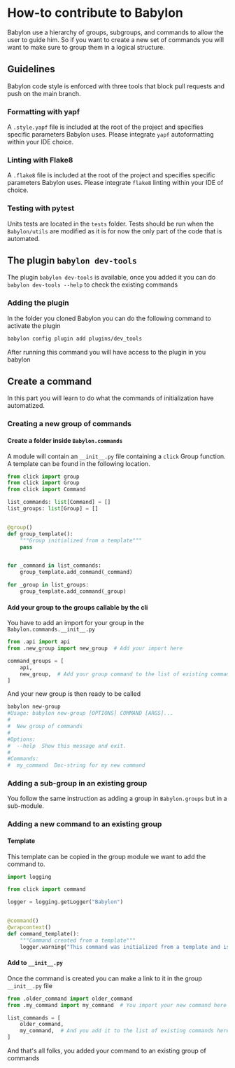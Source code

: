 # How-to contribute to Babylon

Babylon use a hierarchy of groups, subgroups, and commands to allow the user to guide him. So if you want to create a
new set of commands you will want to make sure to group them in a logical structure.

## Guidelines

Babylon code style is enforced with three tools that block pull requests and push on the main branch.

### Formatting with yapf
A `.style.yapf` file is included at the root of the project and specifies specific parameters Babylon uses. Please integrate `yapf` autoformatting within your IDE choice.

### Linting with Flake8
A `.flake8` file is included at the root of the project and specifies specific parameters Babylon uses. Please integrate `flake8` linting within your IDE of choice.

### Testing with pytest
Units tests are located in the `tests` folder. Tests should be run when the `Babylon/utils` are modified as it is for now the only part of the code that is automated.

## The plugin `babylon dev-tools`

The plugin `babylon dev-tools` is available, once you added it you can do `babylon dev-tools --help` to check the existing commands

### Adding the plugin

In the folder you cloned Babylon you can do the following command to activate the plugin

```bash
babylon config plugin add plugins/dev_tools
```

After running this command you will have access to the plugin in you babylon

## Create a command

In this part you will learn to do what the commands of initialization have automatized.

### Creating a new group of commands

#### Create a folder inside `Babylon.commands`

A module will contain an `__init__.py` file containing a `click` Group function. A template can be found in the following location. 

```python
from click import group
from click import Group
from click import Command

list_commands: list[Command] = []
list_groups: list[Group] = []


@group()
def group_template():
    """Group initialized from a template"""
    pass


for _command in list_commands:
    group_template.add_command(_command)

for _group in list_groups:
    group_template.add_command(_group)
```

#### Add your group to the groups callable by the cli

You have to add an import for your group in the `Babylon.commands.__init__.py`

```python
from .api import api
from .new_group import new_group  # Add your import here

command_groups = [
    api,
    new_group,  # Add your group command to the list of existing commands
]
```

And your new group is then ready to be called

```bash
babylon new-group
#Usage: babylon new-group [OPTIONS] COMMAND [ARGS]...
#
#  New group of commands
#
#Options:
#  --help  Show this message and exit.
#
#Commands:
#  my_command  Doc-string for my new command
```

### Adding a sub-group in an existing group

You follow the same instruction as adding a group in `Babylon.groups` but in a sub-module.

### Adding a new command to an existing group

#### Template

This template can be copied in the group module we want to add the command to.

```python
import logging

from click import command

logger = logging.getLogger("Babylon")


@command()
@wrapcontext()
def command_template():
    """Command created from a template"""
    logger.warning("This command was initialized from a template and is empty")
```

#### Add to `__init__.py`

Once the command is created you can make a link to it in the group `__init__.py` file

```python
from .older_command import older_command
from .my_command import my_command  # You import your new command here

list_commands = [
    older_command,
    my_command,  # And you add it to the list of existing commands here
]
```

And that's all folks, you added your command to an existing group of commands